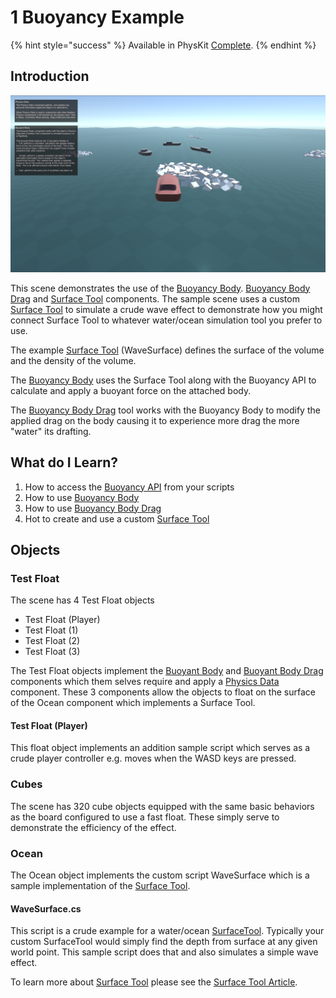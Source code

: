 # 1 Buoyancy Example

{% hint style="success" %}
Available in PhysKit [Complete](https://prf.hn/l/rpoyznk).
{% endhint %}

## Introduction

![](<../../../../.gitbook/assets/image (175).png>)

This scene demonstrates the use of the [Buoyancy Body](../../components/buoyant-body.md). [Buoyancy Body Drag](../../components/buoyant-body-drag.md) and [Surface Tool](../../components/surface-tool.md) components. The sample scene uses a custom [Surface Tool](../../components/surface-tool.md) to simulate a crude wave effect to demonstrate how you might connect Surface Tool to whatever water/ocean simulation tool you prefer to use.

The example [Surface Tool](../../components/surface-tool.md) (WaveSurface) defines the surface of the volume and the density of the volume.

The [Buoyancy Body](../../components/buoyant-body.md) uses the Surface Tool along with the Buoyancy API to calculate and apply a buoyant force on the attached body.

The [Buoyancy Body Drag](../../components/buoyant-body-drag.md) tool works with the Buoyancy Body to modify the applied drag on the body causing it to experience more drag the more "water" its drafting.

## What do I Learn?

1. How to access the [Buoyancy API](../../api/buoyancy.md) from your scripts
2. How to use [Buoyancy Body](../../components/buoyant-body.md)
3. How to use [Buoyancy Body Drag](../../components/buoyant-body-drag.md)
4. Hot to create and use a custom [Surface Tool](../../components/surface-tool.md)

## Objects

### Test Float

The scene has 4 Test Float objects

* Test Float (Player)
* Test Float (1)
* Test Float (2)
* Test Float (3)

The Test Float objects implement the [Buoyant Body](../../components/buoyant-body.md) and [Buoyant Body Drag](../../components/buoyant-body-drag.md) components which them selves require and apply a [Physics Data](../../components/physics-data.md) component. These 3 components allow the objects to float on the surface of the Ocean component which implements a Surface Tool.

#### Test Float (Player)&#x20;

This float object implements an addition sample script which serves as a crude player controller e.g. moves when the WASD keys are pressed.

### Cubes

The scene has 320 cube objects equipped with the same basic behaviors as the board configured to use a fast float. These simply serve to demonstrate the efficiency of the effect.

### Ocean

The Ocean object implements the custom script WaveSurface which is a sample implementation of the [Surface Tool](../../components/surface-tool.md).

#### WaveSurface.cs

This script is a crude example for a water/ocean [SurfaceTool](../../components/surface-tool.md). Typically your custom SurfaceTool would simply find the depth from surface at any given world point. This sample script does that and also simulates a simple wave effect.

To learn more about [Surface Tool](../../components/surface-tool.md) please see the [Surface Tool Article](../../components/surface-tool.md).
